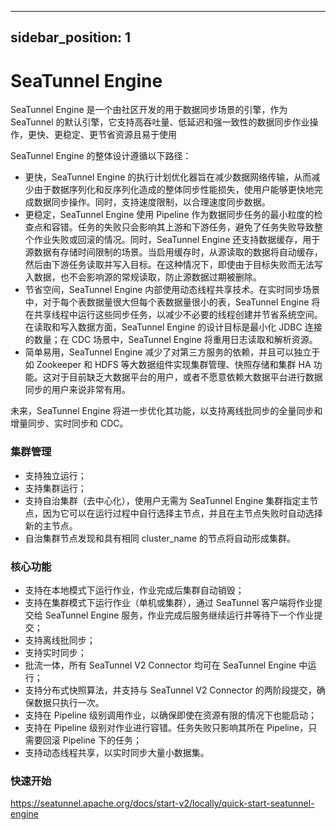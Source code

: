 ---

sidebar_position: 1
-------------------

# SeaTunnel Engine

SeaTunnel Engine 是一个由社区开发的用于数据同步场景的引擎，作为 SeaTunnel 的默认引擎，它支持高吞吐量、低延迟和强一致性的数据同步作业操作，更快、更稳定、更节省资源且易于使用

SeaTunnel Engine 的整体设计遵循以下路径：

- 更快，SeaTunnel Engine 的执行计划优化器旨在减少数据网络传输，从而减少由于数据序列化和反序列化造成的整体同步性能损失，使用户能够更快地完成数据同步操作。同时，支持速度限制，以合理速度同步数据。
- 更稳定，SeaTunnel Engine 使用 Pipeline 作为数据同步任务的最小粒度的检查点和容错。任务的失败只会影响其上游和下游任务，避免了任务失败导致整个作业失败或回滚的情况。同时，SeaTunnel Engine 还支持数据缓存，用于源数据有存储时间限制的场景。当启用缓存时，从源读取的数据将自动缓存，然后由下游任务读取并写入目标。在这种情况下，即使由于目标失败而无法写入数据，也不会影响源的常规读取，防止源数据过期被删除。
- 节省空间，SeaTunnel Engine 内部使用动态线程共享技术。在实时同步场景中，对于每个表数据量很大但每个表数据量很小的表，SeaTunnel Engine 将在共享线程中运行这些同步任务，以减少不必要的线程创建并节省系统空间。在读取和写入数据方面，SeaTunnel Engine 的设计目标是最小化 JDBC 连接的数量；在 CDC 场景中，SeaTunnel Engine 将重用日志读取和解析资源。
- 简单易用，SeaTunnel Engine 减少了对第三方服务的依赖，并且可以独立于如 Zookeeper 和 HDFS 等大数据组件实现集群管理、快照存储和集群 HA 功能。这对于目前缺乏大数据平台的用户，或者不愿意依赖大数据平台进行数据同步的用户来说非常有用。

未来，SeaTunnel Engine 将进一步优化其功能，以支持离线批同步的全量同步和增量同步、实时同步和 CDC。

### 集群管理

- 支持独立运行；
- 支持集群运行；
- 支持自治集群（去中心化），使用户无需为 SeaTunnel Engine 集群指定主节点，因为它可以在运行过程中自行选择主节点，并且在主节点失败时自动选择新的主节点。
- 自治集群节点发现和具有相同 cluster_name 的节点将自动形成集群。

### 核心功能

- 支持在本地模式下运行作业，作业完成后集群自动销毁；
- 支持在集群模式下运行作业（单机或集群），通过 SeaTunnel 客户端将作业提交给 SeaTunnel Engine 服务，作业完成后服务继续运行并等待下一个作业提交；
- 支持离线批同步；
- 支持实时同步；
- 批流一体，所有 SeaTunnel V2 Connector 均可在 SeaTunnel Engine 中运行；
- 支持分布式快照算法，并支持与 SeaTunnel V2 Connector 的两阶段提交，确保数据只执行一次。
- 支持在 Pipeline 级别调用作业，以确保即使在资源有限的情况下也能启动；
- 支持在 Pipeline 级别对作业进行容错。任务失败只影响其所在 Pipeline，只需要回滚 Pipeline 下的任务；
- 支持动态线程共享，以实时同步大量小数据集。

### 快速开始

https://seatunnel.apache.org/docs/start-v2/locally/quick-start-seatunnel-engine
